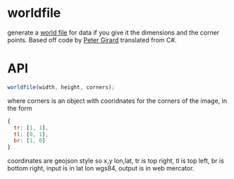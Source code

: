 # worldfile

generate a [world file](https://en.wikipedia.org/wiki/World_file) for data if you give it the dimensions and the corner points.  Based off code by [Peter Girard](https://github.com/pgirard) translated from C#.

# API

```js
worldfile(width, height, corners);
```

where corners is an object with cooridnates for the corners of the image, in the form

```js
{
  tr: [1, 1],
  tl: [0, 1],
  br: [1, 0]
}
```
coordinates are geojson style so x,y lon,lat, tr is top right, tl is top left, br is bottom right, input is in lat lon wgs84, output is in web mercator.
